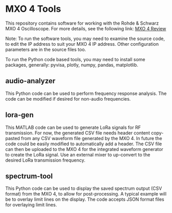 # MXO 4 Tools

This repository contains software for working with the Rohde & Schwarz MXO 4 Oscilloscope. For more details, see the following link:
[MXO 4 Review](https://community.element14.com/products/roadtest/rv/roadtest_reviews/1683/rohde_schwarz_mxo_4_oscilloscope_a_review)



Note: To run the software tools, you may need to examine the source code, to edit the IP address to suit your MXO 4 IP address. Other configuration parameters are in the source files too.

To run the Python code based tools, you may need to install some packages, generally: pyvisa, plotly, numpy, pandas, matplotlib.

## audio-analyzer
This Python code can be used to perform frequency response analysis. The code can be modified if desired for non-audio frequencies.

## lora-gen
This MATLAB code can be used to generate LoRa signals for RF transmission. For now, the generated CSV file needs header content copy-pasted from any CSV waveform file generated by the MXO 4. In future the code could be easily modified to automatically add a header. The CSV file can then be uploaded to the MXO 4 for the integrated waveform generator to create the LoRa signal. Use an external mixer to up-convert to the desired LoRa transmission frequency.

## spectrum-tool
This Python code can be used to display the saved spectrum output (CSV format) from the MXO 4, to allow for post-processing. A typical example will be to overlay limit lines on the display. The code accepts JSON format files for overlaying limit lines.


